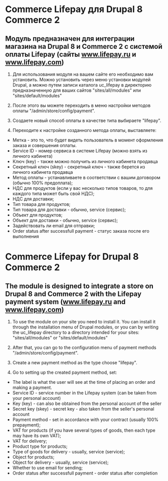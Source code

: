 # Commerce Lifepay для Drupal 8 Commerce 2

## Модуль предназначен для интеграции магазина на Drupal 8 и Commerce 2 с системой оплаты Lifepay (сайты www.lifepay.ru и www.lifepay.com)

1. Для использования модуля на вашем сайте его необходимо вам установить. Можно установить через меню установки модулей Drupal, а можно путем записи каталога uc_lifepay в директорию предназначенную для ваших сайтов "sites/all/modules" или "sites/default/modules"

2. После этого вы можете переходить в меню настройки методов оплаты "/admin/store/config/payment". 

3. Создаете новый способ оплаты в качестве типа выбираете "lifepay". 

4. Переходите к настройке созданного метода оплаты, выставляете:
- Метка - это то, что будет видеть пользователь в момент оформления заказа и совершения оплаты.
- Service ID - номер сервиса в системе Lifepay (можно взять из личного кабинета)
- Ключ (key) - также можно получить из личного кабинета продавца
- Секретный ключ (skey) - секретный ключ - также берется из личного кабинета продавца
- Метод оплаты - устанавливаете в соответствии с вашим договором (обычно 100% предоплата);
- НДС для продуктов (если у вас несколько типов товаров, то для каждого типа может быть свой НДС);
- НДС для доставки;
- Тип товара для продуктов;
- Тип товара для доставки - обычно, service (сервис);
- Объект для продуктов;
- Объект для доставки - обычно, service (сервис);
- Задействовать ли email для отправки;
- Order status after successfull payment - статус заказа после его выполнения



# Commerce Lifepay for Drupal 8 Commerce 2

## The module is designed to integrate a store on Drupal 8 and Commerce 2 with the Lifepay payment system (www.lifepay.ru and www.lifepay.com)

1. To use the module on your site you need to install it. You can install it through the installation menu of Drupal modules, or you can by writing the uc_lifepay directory to a directory intended for your sites: "sites/all/modules" or "sites/default/modules"

2. After that, you can go to the configuration menu of payment methods "/admin/store/config/payment".

3. Create a new payment method as the type choose "lifepay".

4. Go to setting up the created payment method, set:
- The label is what the user will see at the time of placing an order and making a payment.
- Service ID - service number in the Lifepay system (can be taken from your personal account)
- Key (key) - can also be obtained from the personal account of the seller
- Secret key (skey) - secret key - also taken from the seller's personal account
- Payment method - set in accordance with your contract (usually 100% prepayment);
- VAT for products (if you have several types of goods, then each type may have its own VAT);
- VAT for delivery;
- Product type for products;
- Type of goods for delivery - usually, service (service);
- Object for products;
- Object for delivery - usually, service (service);
- Whether to use email for sending;
- Order status after successfull payment - order status after completion